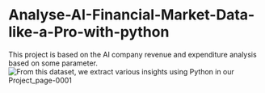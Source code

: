 # Analyse-AI-Financial-Market-Data-like-a-Pro-with-python
This project is based on the AI company revenue and expenditure analysis based on some parameter.
![From this dataset, we extract various insights using Python in our Project_page-0001](https://github.com/user-attachments/assets/1e2f1e64-7894-4485-9e42-a7ffac8a5b58)
